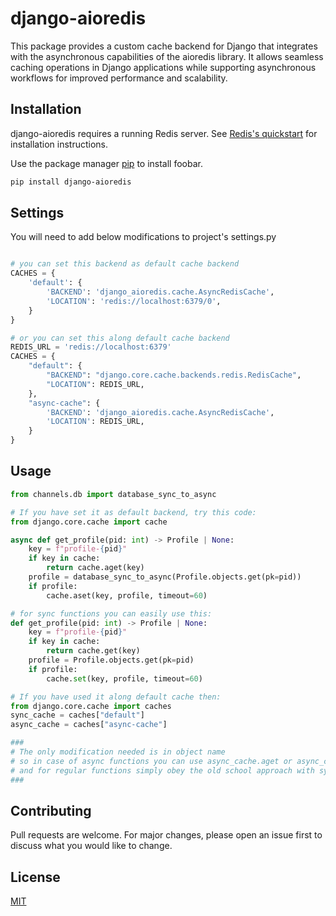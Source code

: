 # django-aioredis
This package provides a custom cache backend for Django that integrates with the asynchronous capabilities of the aioredis library. It allows seamless caching operations in Django applications while supporting asynchronous workflows for improved performance and scalability.

## Installation

django-aioredis requires a running Redis server. See [Redis's quickstart](https://redis.io/docs/latest/develop/get-started/) for installation instructions.

Use the package manager [pip](https://pip.pypa.io/en/stable/) to install foobar.

```bash
pip install django-aioredis
```

## Settings

You will need to add below modifications to project's settings.py

```python

# you can set this backend as default cache backend
CACHES = {
    'default': {
        'BACKEND': 'django_aioredis.cache.AsyncRedisCache',
        'LOCATION': 'redis://localhost:6379/0',
    }
}

# or you can set this along default cache backend
REDIS_URL = 'redis://localhost:6379'
CACHES = {
    "default": {
        "BACKEND": "django.core.cache.backends.redis.RedisCache",
        "LOCATION": REDIS_URL,
    },
    "async-cache": {
        'BACKEND': 'django_aioredis.cache.AsyncRedisCache',
        'LOCATION': REDIS_URL,
    }
}
```

## Usage

```python
from channels.db import database_sync_to_async

# If you have set it as default backend, try this code:
from django.core.cache import cache

async def get_profile(pid: int) -> Profile | None:
    key = f"profile-{pid}"
    if key in cache:
        return cache.aget(key)
    profile = database_sync_to_async(Profile.objects.get(pk=pid))
    if profile:
        cache.aset(key, profile, timeout=60)

# for sync functions you can easily use this:
def get_profile(pid: int) -> Profile | None:
    key = f"profile-{pid}"
    if key in cache:
        return cache.get(key)
    profile = Profile.objects.get(pk=pid)
    if profile:
        cache.set(key, profile, timeout=60)

# If you have used it along default cache then:
from django.core.cache import caches
sync_cache = caches["default"]
async_cache = caches["async-cache"]

### 
# The only modification needed is in object name
# so in case of async functions you can use async_cache.aget or async_cache.aset
# and for regular functions simply obey the old school approach with sync_cache
###
```

## Contributing

Pull requests are welcome. For major changes, please open an issue first
to discuss what you would like to change.

## License

[MIT](https://choosealicense.com/licenses/mit/)
